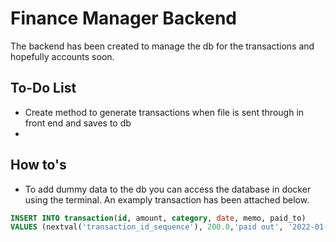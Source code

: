 # Finance Manager Backend

The backend has been created to manage the db for the transactions and hopefully accounts soon.


## To-Do List
- Create method to generate transactions when file is sent through in front end and saves to db
- 

## How to's
- To add dummy data to the db you can access the database in docker using the terminal. An examply transaction has been attached below.
```sql
INSERT INTO transaction(id, amount, category, date, memo, paid_to)
VALUES (nextval('transaction_id_sequence'), 200.0,'paid out', '2022-01-01', 'The other girl', 'Friend Account') ;
```
